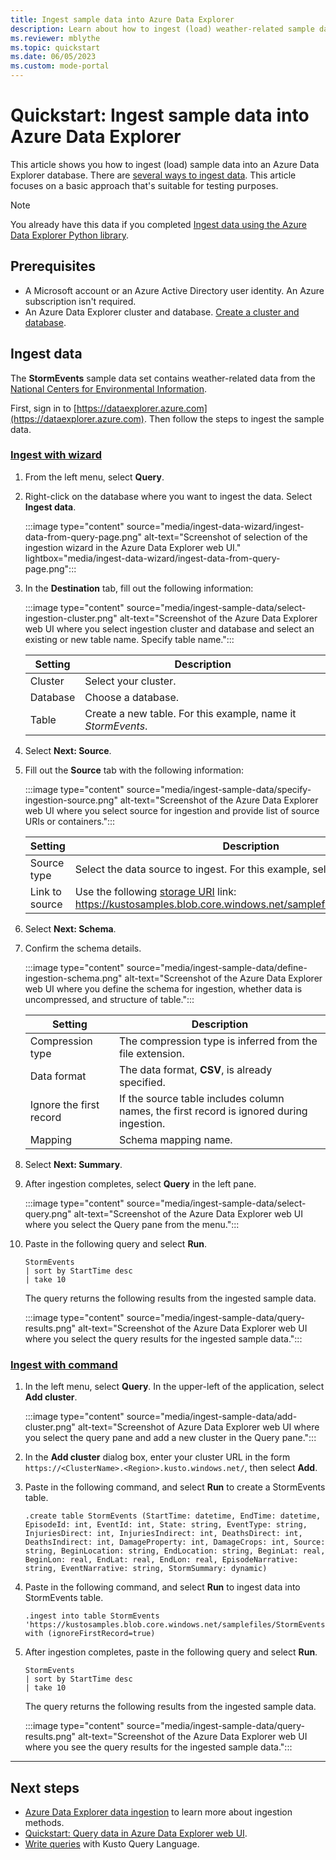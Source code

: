 ```yaml
---
title: Ingest sample data into Azure Data Explorer
description: Learn about how to ingest (load) weather-related sample data into Azure Data Explorer.
ms.reviewer: mblythe
ms.topic: quickstart
ms.date: 06/05/2023
ms.custom: mode-portal
---
```


# Quickstart: Ingest sample data into Azure Data Explorer

This article shows you how to ingest (load) sample data into an Azure Data Explorer database. There are [several ways to ingest data](ingest-data-overview.md). This article focuses on a basic approach that's suitable for testing purposes.

> [!NOTE]
> You already have this data if you completed [Ingest data using the Azure Data Explorer Python library](python-ingest-data.md).

## Prerequisites

* A Microsoft account or an Azure Active Directory user identity. An Azure subscription isn't required.
* An Azure Data Explorer cluster and database. [Create a cluster and database](create-cluster-and-database.md).

## Ingest data

The **StormEvents** sample data set contains weather-related data from the [National Centers for Environmental Information](https://www.ncei.noaa.gov/).

First, sign in to [https://dataexplorer.azure.com](https://dataexplorer.azure.com). Then follow the steps to ingest the sample data.

### [Ingest with wizard](#tab/ingestion-wizard)

1. From the left menu, select **Query**.

1. Right-click on the database where you want to ingest the data. Select **Ingest data**.

    :::image type="content" source="media/ingest-data-wizard/ingest-data-from-query-page.png" alt-text="Screenshot of selection of the ingestion wizard in the Azure Data Explorer web UI." lightbox="media/ingest-data-wizard/ingest-data-from-query-page.png":::

1. In the **Destination** tab, fill out the following information:

    :::image type="content" source="media/ingest-sample-data/select-ingestion-cluster.png" alt-text="Screenshot of the Azure Data Explorer web UI where you select ingestion cluster and database and select an existing or new table name. Specify table name.":::

    | Setting | Description|
    |---|---|
    |Cluster | Select your cluster. |
    |Database | Choose a database. |
    |Table | Create a new table. For this example, name it *StormEvents*. |

1. Select **Next: Source**.

1. Fill out the **Source** tab with the following information:

    :::image type="content" source="media/ingest-sample-data/specify-ingestion-source.png" alt-text="Screenshot of the Azure Data Explorer web UI where you select source for ingestion and provide list of source URIs or containers.":::

    | Setting | Description|
    |---|---|
    | Source type | Select the data source to ingest. For this example, select **Blob**. |
    | Link to source | Use the following [storage URI](./kusto/api/connection-strings/storage-connection-strings.md) link: https://kustosamples.blob.core.windows.net/samplefiles/StormEvents.csv. |

1. Select **Next: Schema**.

1. Confirm the schema details.

    :::image type="content" source="media/ingest-sample-data/define-ingestion-schema.png" alt-text="Screenshot of the Azure Data Explorer web UI where you define the schema for ingestion, whether data is uncompressed, and structure of table.":::

    | Setting | Description|
    |---|---|
    | Compression type | The compression type is inferred from the file extension. |
    | Data format | The data format, **CSV**, is already specified. |
    | Ignore the first record | If the source table includes column names, the first record is ignored during ingestion.  |
    | Mapping | Schema mapping name. |

1. Select **Next: Summary**.

1. After ingestion completes, select **Query** in the left pane.

    :::image type="content" source="media/ingest-sample-data/select-query.png" alt-text="Screenshot of the Azure Data Explorer web UI where you select the Query pane from the menu.":::

1. Paste in the following query and select **Run**.

    ```Kusto
    StormEvents
    | sort by StartTime desc
    | take 10
    ```

    The query returns the following results from the ingested sample data.

    :::image type="content" source="media/ingest-sample-data/query-results.png" alt-text="Screenshot of the Azure Data Explorer web UI where you select the query results for the ingested sample data.":::

### [Ingest with command](#tab/ingest-command)

1. In the left menu, select **Query**. In the upper-left of the application, select **Add cluster**.

    :::image type="content" source="media/ingest-sample-data/add-cluster.png" alt-text="Screenshot of Azure Data Explorer web UI where you select the query pane and add a new cluster in the Query pane.":::

1. In the **Add cluster** dialog box, enter your cluster URL in the form `https://<ClusterName>.<Region>.kusto.windows.net/`, then select **Add**.

1. Paste in the following command, and select **Run** to create a StormEvents table.

    ```Kusto
    .create table StormEvents (StartTime: datetime, EndTime: datetime, EpisodeId: int, EventId: int, State: string, EventType: string, InjuriesDirect: int, InjuriesIndirect: int, DeathsDirect: int, DeathsIndirect: int, DamageProperty: int, DamageCrops: int, Source: string, BeginLocation: string, EndLocation: string, BeginLat: real, BeginLon: real, EndLat: real, EndLon: real, EpisodeNarrative: string, EventNarrative: string, StormSummary: dynamic)
    ```

1. Paste in the following command, and select **Run** to ingest data into StormEvents table.

    ```Kusto
    .ingest into table StormEvents 'https://kustosamples.blob.core.windows.net/samplefiles/StormEvents.csv' with (ignoreFirstRecord=true)
    ```

1. After ingestion completes, paste in the following query and select **Run**.

    ```Kusto
    StormEvents
    | sort by StartTime desc
    | take 10
    ```

    The query returns the following results from the ingested sample data.

    :::image type="content" source="media/ingest-sample-data/query-results.png" alt-text="Screenshot of the Azure Data Explorer web UI where you see the query results for the ingested sample data.":::

---

## Next steps

* [Azure Data Explorer data ingestion](ingest-data-overview.md) to learn more about ingestion methods.
* [Quickstart: Query data in Azure Data Explorer web UI](web-query-data.md).
* [Write queries](/azure/data-explorer/kusto/query/tutorials/learn-common-operators) with Kusto Query Language.